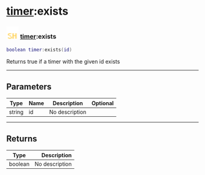 # [timer](../timer/README.md):exists

### <img src="../../.gitbook/assets/shared.png" width="32" height="32" /> [timer](../timer/README.md):exists

```lua
boolean timer:exists(id)
```

Returns true if a timer with the given id exists<br>

-----------------
## Parameters

| Type   | Name | Description | Optional |
| ------ | ---- | ----------- | -------: |
| string | id | No description |   |

-----------------
## Returns

| Type   | Description |
| ------ | ----------: |
| boolean | No description |
